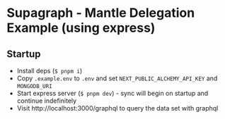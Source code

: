 # Supagraph - Mantle Delegation Example (using express)

## Startup

- Install deps (`$ pnpm i`)
- Copy `.example.env` to `.env` and set `NEXT_PUBLIC_ALCHEMY_API_KEY` and `MONGODB_URI` 
- Start express server (`$ pnpm dev`) - sync will begin on startup and continue indefinitely
- Visit http://localhost:3000/graphql to query the data set with graphql

